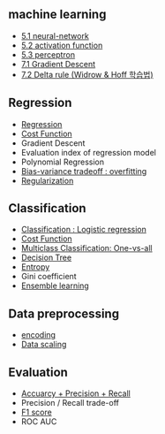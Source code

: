 ## machine learning

- [5.1 neural-network](https://github.com/evelyn82/Machine-learning/blob/main/ml/neural-network.md)
- [5.2 activation function](https://github.com/evelyn82/Machine-learning/blob/main/ml/activation-function.md)
- [5.3 perceptron](https://github.com/evelyn82/Machine-learning/blob/main/ml/perceptron.md)
- [7.1 Gradient Descent](https://github.com/evelyn82/Machine-learning/blob/main/Regression/gradient-descent.md)
- [7.2 Delta rule (Widrow & Hoff 학습법)](https://github.com/evelyn82/Machine-learning/blob/main/Regression/delta-rule.md)

## Regression

- [Regression](https://github.com/evelyn82/Machine-learning/blob/main/Regression/README.md)
- [Cost Function](https://github.com/evelyn82/Machine-learning/blob/main/Regression/cost-function-regression.md)
- Gradient Descent
- Evaluation index of regression model
- Polynomial Regression
- [Bias-variance tradeoff : overfitting](https://github.com/evelyn82/Machine-learning/blob/main/Regression/bias-variance-tradeoff.md)
- [Regularization](https://github.com/evelyn82/Machine-learning/blob/main/Regression/regularization.md)

## Classification

- [Classification : Logistic regression](https://github.com/evelyn82/Machine-learning/blob/main/Classification/logistic-regression.md)
- [Cost Function](https://github.com/evelyn82/Machine-learning/blob/main/Classification/cost-function-classification.md)
- [Multiclass Classification: One-vs-all](https://github.com/evelyn82/Machine-learning/blob/main/Classification/multiclass-classification.md)
- [Decision Tree](https://github.com/evelyn82/Machine-learning/blob/main/Classification/decision-tree.md)
- [Entropy](https://github.com/evelyn82/Machine-learning/blob/main/Classification/entropy.md)
- Gini coefficient
- [Ensemble learning](https://github.com/evelyn82/Machine-learning/blob/main/Classification/ensemble-learning.md)

## Data preprocessing

- [encoding](https://github.com/evelyn82/Machine-learning/blob/main/Data%20preprocessing/encoding.md)
- [Data scaling](https://github.com/evelyn82/Machine-learning/blob/main/Regression/data-scaling.md)

## Evaluation

- [Accuarcy + Precision + Recall](https://github.com/evelyn82/Machine-learning/blob/main/Evaluation/confusion-matrix.md)
- Precision / Recall trade-off
- [F1 score](https://github.com/evelyn82/Machine-learning/blob/main/Evaluation/f1-score.md)
- ROC AUC
